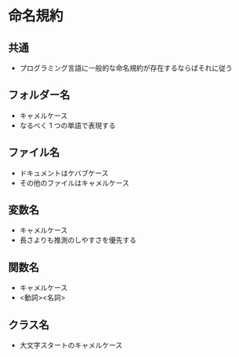# 命名規約

## 共通

- プログラミング言語に一般的な命名規約が存在するならばそれに従う

## フォルダー名

- キャメルケース
- なるべく 1 つの単語で表現する

## ファイル名

- ドキュメントはケバブケース
- その他のファイルはキャメルケース

## 変数名

- キャメルケース
- 長さよりも推測のしやすさを優先する

## 関数名

- キャメルケース
- <動詞><名詞>

## クラス名

- 大文字スタートのキャメルケース
